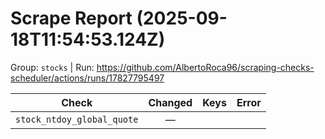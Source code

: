 # Scrape Report (2025-09-18T11:54:53.124Z)

Group: `stocks`  |  Run: https://github.com/AlbertoRoca96/scraping-checks-scheduler/actions/runs/17827795497

| Check | Changed | Keys | Error |
|---|:---:|:--|:--|
| `stock_ntdoy_global_quote` | — |  |  |
